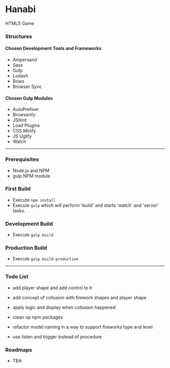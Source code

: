 
# Hanabi
HTML5 Game

### Structures

#### Chosen Development Tools and Frameworks
* Ampersand
* Sass
* Gulp
* Lodash
* Bows
* Browser Sync

#### Chosen Gulp Modules
* AutoPrefixer
* Browserify
* JSHint
* Load Plugins
* CSS Minify
* JS Uglify
* Watch

---

### Prerequisites
* Node.js and NPM
* gulp NPM module


### First Build
* Execute `npm install`
* Execute `gulp` which will perform 'build' and starts 'watch' and 'server' tasks.


### Development Build
* Execute `gulp build`

### Production Build
* Execute `gulp build-production`

---

### Todo List
* add player shape and add control to it
* add concept of collusion with firework shapes and player shape
* apply logic and display when collusion happened

* clean up npm packages
* refactor model naming in a way to support fireworks type and level
* use listen and trigger instead of procedure

### Roadmaps
* TBA

